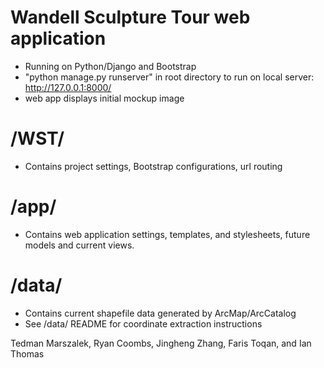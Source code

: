 # Wandell Sculpture Tour web application
 - Running on Python/Django and Bootstrap
 - "python manage.py runserver" in root directory to run on local server:
 		http://127.0.0.1:8000/
 - web app displays initial mockup image

# /WST/
 - Contains project settings, Bootstrap configurations, url routing

# /app/
 - Contains web application settings, templates, and stylesheets, future models and current views.

# /data/
 - Contains current shapefile data generated by ArcMap/ArcCatalog
 - See /data/ README for coordinate extraction instructions


Tedman Marszalek, Ryan Coombs, Jingheng Zhang, Faris Toqan, and Ian Thomas

